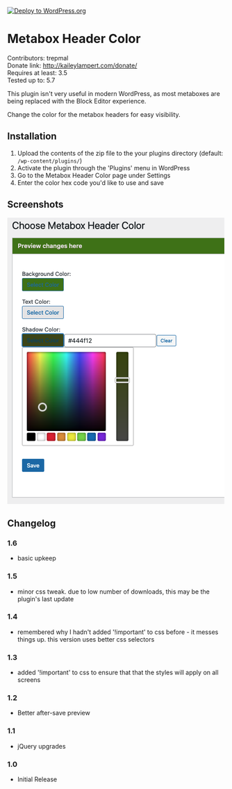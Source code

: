 [![Deploy to WordPress.org](https://github.com/trepmal/metabox-header-color/actions/workflows/deploy.yml/badge.svg)](https://github.com/trepmal/metabox-header-color/actions/workflows/deploy.yml)

# Metabox Header Color

Contributors: trepmal  
Donate link: http://kaileylampert.com/donate/  
Requires at least: 3.5  
Tested up to: 5.7  

This plugin isn't very useful in modern WordPress, as most metaboxes are being replaced with the Block Editor experience.

Change the color for the metabox headers for easy visibility.

## Installation

1. Upload the contents of the zip file to the your plugins directory (default: `/wp-content/plugins/`)
2. Activate the plugin through the 'Plugins' menu in WordPress
3. Go to the Metabox Header Color page under Settings
4. Enter the color hex code you'd like to use and save

## Screenshots

![Background, text, and shadow color options.](.wordpress-org/screenshot-1.png)

## Changelog

### 1.6
* basic upkeep

### 1.5
* minor css tweak. due to low number of downloads, this may be the plugin's last update

### 1.4
* remembered why I hadn't added '!important' to css before - it messes things up. this version uses better css selectors

### 1.3
* added '!important' to css to ensure that that the styles will apply on all screens

### 1.2
* Better after-save preview

### 1.1
* jQuery upgrades

### 1.0
* Initial Release
